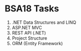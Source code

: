 ﻿# BSA18 Tasks


1. .NET Data Structures and LINQ
2. ASP.NET MVC
3. REST API (.NET)
4. Project Structure
5. ORM (Entity Framework)